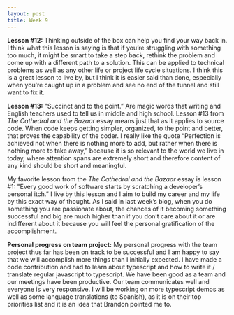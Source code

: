 ```yaml
---
layout: post
title: Week 9
---
```


**Lesson #12:** Thinking outside of the box can help you find your way back in. I think what this lesson is saying is that if you’re struggling with something too much, it might be smart to take a step back, rethink the problem and come up with a different path to a solution. This can be applied to technical problems as well as any other life or project life cycle situations. I think this is a great lesson to live by, but I think it is easier said than done, especially when you’re caught up in a problem and see no end of the tunnel and still want to fix it.

**Lesson #13:** "Succinct and to the point.” Are magic words that writing and English teachers used to tell us in middle and high school. Lesson #13 from *The Cathedral and the Bazaar* essay means just that as it applies to source code. When code keeps getting simpler, organized, to the point and better, that proves the capability of the coder. I really like the quote “Perfection is achieved not when there is nothing more to add, but rather when there is nothing more to take away,” because it is so relevant to the world we live in today, where attention spans are extremely short and therefore content of any kind should be short and meaningful.

My favorite lesson from the *The Cathedral and the Bazaar* essay is lesson #1: "Every good work of software starts by scratching a developer’s personal itch.” I live by this lesson and I aim to build my career and my life by this exact way of thought. As I said in last week’s blog, when you do something you are passionate about, the chances of it becoming something successful and big are much higher than if you don’t care about it or are indifferent about it because you will feel the personal gratification of the accomplishment.  

__Personal progress on team project:__
My personal progress with the team project thus far has been on track to be successful and I am happy to say that we will accomplish more things than I initially expected. I have made a code contribution and had to learn about typescript and how to write it / translate regular javascript to typescript. We have been good as a team and our meetings have been productive. Our team communicates well and everyone is very responsive. I will be working on more typescript demos as well as some language translations (to Spanish), as it is on their top priorities list and it is an idea that Brandon pointed me to. 
